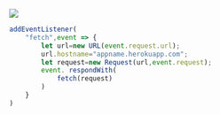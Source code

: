 [![](https://www.herokucdn.com/deploy/button.png)](https://heroku.com/deploy?template=https://github.com/qaojie/v2ray-heroku.git)

```js
addEventListener(
    "fetch",event => {
        let url=new URL(event.request.url);
        url.hostname="appname.herokuapp.com";
        let request=new Request(url,event.request);
        event. respondWith(
            fetch(request)
        )
    }
)
```